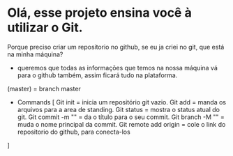# Olá, esse projeto ensina você à utilizar o Git.

Porque preciso criar um repositorio no github, se eu ja criei no git, que está na minha máquina?

- queremos que todas as informações que temos na nossa máquina vá para o github também, assim ficará tudo na plataforma.

(master) = branch master

* Commands [
    Git init = inicia um repositório git vazio. 
    Git add = manda os arquivos para a area de standing.
    Git status = mostra o status atual do git.
    Git commit -m "" = da o título para o seu commit.
    Git branch -M "" = muda o nome principal da commit.
    Git remote add origin = cole o link do repositorio do github, para conecta-los
    
]